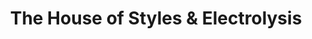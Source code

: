 ---
title: "The House of Styles & Electrolysis"
url: /pottsville/the-house-of-styles-and-electrolysis/
shop: hairdresser
---
